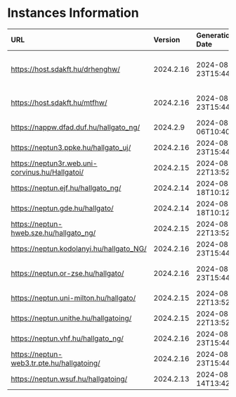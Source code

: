 # Instances Information

| URL                                             | Version   | Generation Date     | Organization Name                         | Captcha Required |
|:----------------------------------------------|:--------|:------------------|:----------------------------------------|:---------------|
| https://host.sdakft.hu/drhenghw/                | 2024.2.16 | 2024-08-23T15:44:07 | Debreceni Református Hittudományi Egyetem | 3                |
| https://host.sdakft.hu/mtfhw/                   | 2024.2.16 | 2024-08-23T15:44:07 | Magyar Táncművészeti Egyetem              | 3                |
| https://nappw.dfad.duf.hu/hallgato_ng/          | 2024.2.9  | 2024-08-06T10:40:58 | Dunaújvárosi Egyetem                      | 3                |
| https://neptun3.ppke.hu/hallgato_uj/            | 2024.2.16 | 2024-08-23T15:44:07 | Pázmány Péter Katolikus Egyetem           | 3                |
| https://neptun3r.web.uni-corvinus.hu/Hallgatoi/ | 2024.2.15 | 2024-08-22T13:52:39 | Budapesti Corvinus Egyetem                | 3                |
| https://neptun.ejf.hu/hallgato_ng/              | 2024.2.14 | 2024-08-18T10:12:12 | Eötvös József Főiskola                    | 3                |
| https://neptun.gde.hu/hallgato/                 | 2024.2.14 | 2024-08-18T10:12:12 | Gábor Dénes Egyetem                       | 3                |
| https://neptun-hweb.sze.hu/hallgato_ng/         | 2024.2.15 | 2024-08-22T13:52:39 | Széchenyi István Egyetem                  | 3                |
| https://neptun.kodolanyi.hu/hallgato_NG/        | 2024.2.16 | 2024-08-23T15:44:07 | Kodolányi János Egyetem                   | 3                |
| https://neptun.or-zse.hu/hallgato/              | 2024.2.16 | 2024-08-23T15:44:07 | Országos Rabbiképző - Zsidó Egyetem       | 3                |
| https://neptun.uni-milton.hu/hallgato/          | 2024.2.15 | 2024-08-22T13:52:39 | Milton Friedman Egyetem                   | 3                |
| https://neptun.unithe.hu/hallgatoing/           | 2024.2.15 | 2024-08-22T13:52:39 | Tokaj-Hegyalja Egyetem                    | 1                |
| https://neptun.vhf.hu/hallgato_ng/              | 2024.2.16 | 2024-08-23T15:44:07 | Veszprémi Érseki Főiskola                 | 3                |
| https://neptun-web3.tr.pte.hu/hallgatoing/      | 2024.2.16 | 2024-08-23T15:44:07 | Pécsi Tudományegyetem                     | 3                |
| https://neptun.wsuf.hu/hallgatoing/             | 2024.2.13 | 2024-08-14T13:42:10 | Wekerle Sándor Üzleti Főiskola            | 3                |